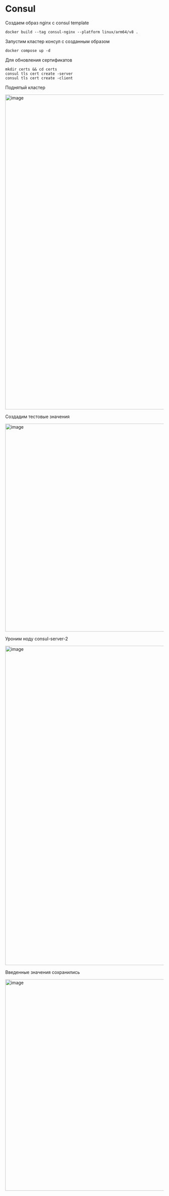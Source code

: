 # Consul
Создаем образ nginx с consul template
```
docker build --tag consul-nginx --platform linux/arm64/v8 .
```

Запустим кластер консул с созданным образом
```
docker compose up -d
```

Для обновления сертификатов
```
mkdir certs && cd certs
consul tls cert create -server
consul tls cert create -client
```

Поднятый кластер

<img width="998" alt="image" src="https://github.com/user-attachments/assets/8a8b8f15-72fe-4924-8323-8d374a851136">


Создадим тестовые значения

<img width="659" alt="image" src="https://github.com/user-attachments/assets/611c3634-86d9-4a09-bc15-556644c5159d">

Уроним ноду consul-server-2

<img width="1012" alt="image" src="https://github.com/user-attachments/assets/cc093d48-7de8-4bd8-bc65-898e5aafbca0">

Введенные значения сохранились 

<img width="670" alt="image" src="https://github.com/user-attachments/assets/cb3bdb53-48b8-4fc5-8c92-587be88b3025">
